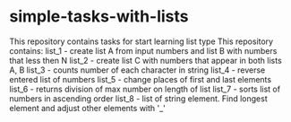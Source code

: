 # simple-tasks-with-lists
This repository contains tasks
for start learning list type
This repository contains:
list_1 - create list A from input numbers and list B with numbers that less then N
list_2 - create list C with numbers that appear in both lists A, B
list_3 - counts number of each character in string
list_4 - reverse entered list of numbers
list_5 - change places of first and last elements
list_6 - returns division of max number on length of list
list_7 - sorts list of numbers in ascending order
list_8 - list of string element. Find longest element and adjust other elements with '_'
